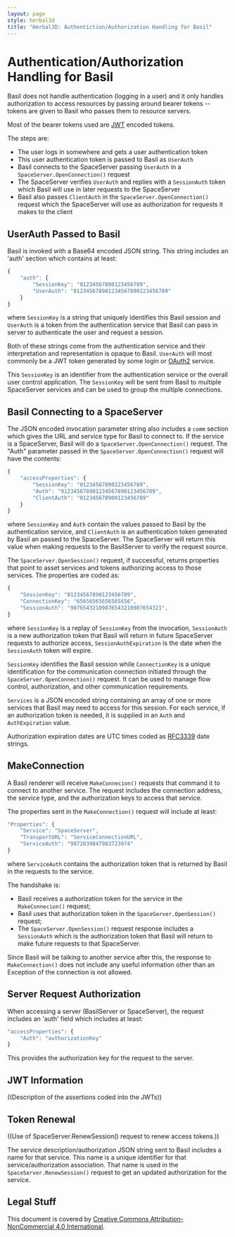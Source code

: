 ```yaml
---
layout: page
style: herbal3d
title: "Herbal3D: Authentiction/Authorization Handling for Basil"
---
```

# Authentication/Authorization Handling for Basil

Basil does not handle authentication (logging in a user) and it only handles
authorization to access resources by passing around bearer tokens -- tokens
are given to Basil who passes them to resource servers.

Most of the bearer tokens used are [JWT] encoded tokens.

The steps are:

- The user logs in somewhere and gets a user authentication token
- This user authentication token is passed to Basil as `UserAuth`
- Basil connects to the SpaceServer passing `UserAuth` in a `SpaceServer.OpenConnection()` request
- The SpaceServer verifies `UserAuth` and replies with a `SessionAuth` token which Basil will use in later requests to the SpaceServer
- Basil also passes `ClientAuth` in the `SpaceServer.OpenConnection()` request which the SpaceServer will use as authorization for requests it makes to the client

## UserAuth Passed to Basil

Basil is invoked with a Base64 encoded JSON string. This string includes an 'auth'
section which contains at least:

```javascript
{
    "auth": {
        "SessionKey": "01234567890123456789",
        "UserAuth": "012345678901234567890123456789"
    }
}
```

where `SessionKey` is a string that uniquely identifies this Basil session
and `UserAuth` is a token from the authentication service that Basil can
pass in server to authenticate the user and request a session.

Both of these strings come from the authentication service and their interpretation
and representation is opaque to Basil.
`UserAuth` will most commonly be a JWT token generated by some login or
[OAuth2] service.

This `SessionKey` is an identifier from the authentication service or the
overall user control application. The `SessionKey` will be sent from Basil to
multiple SpaceServer services and can be used to group the multiple connections.

## Basil Connecting to a SpaceServer

The JSON encoded invocation parameter string also includes a `comm` section which
gives the URL and service type for Basil to connect to. If the service is a
SpaceServer, Basil will do a `SpaceServer.OpenConnection()` request. The "Auth" parameter
passed in the `SpaceServer.OpenConnection()` request will have the contents:

```javascript
{
    "accessProperties": {
        "SessionKey": "01234567890123456789",
        "Auth": "012345678901234567890123456789",
        "ClientAuth": "012345678900123456789"
    }
}
```

where `SessionKey` and `Auth` contain the values passed to Basil by the
authentication service, and `ClientAuth` is an authentication token generated by
Basil an passed to the SpaceServer. The SpaceServer will return this value when
making requests to the BasilServer to verify the request source.

The `SpaceServer.OpenSession()` request, if successful, returns properties that
point to asset services and tokens authorizing access to those services.
The properties are coded as:

```javascript
{
    "SessionKey": "01234567890123456789",
    "ConnectionKey": "65656565656565656",
    "SessionAuth": "98765432109876543210987654321",
}
```

where `SessionKey` is a replay of `SessionKey` from the invocation,
`SessionAuth` is a new authorization token that Basil will return in future
SpaceServer requests to authorize access,
`SessionAuthExpiration` is the date when the `SessionAuth` token will expire.

`SessionKey` identifies the Basil session while `ConnectionKey` is a unique identification
for the communication connection initiated through the `SpaceServer.OpenConnection()`
request. It can be used to manage flow control, authorization, and other communication
requirements.

`Services` is a JSON encoded string containing an array of one or more services that Basil
may need to access for this session. For each service, if an authorization token is needed,
it is supplied in an `Auth` and `AuthExpiration` value.

Authorization expiration dates are UTC times coded as [RFC3339] date strings.

## MakeConnection

A Basil renderer will receive `MakeConnecion()` requests that command it to connect
to another service.  The request includes the connection address, the service type, and
the authorization keys to access that service.

The properties sent in the `MakeConnection()` request will include at least:

```javascript
"Properties": {
    "Service": "SpaceServer",
    "TransportURL": "ServiceConnectionURL",
    "ServiceAuth": "9872039847983723974"
}
```

where `ServiceAuth` contains the authorization token that is returned by Basil in
the requests to the service.

The handshake is:

- Basil receives a authorization token for the service in the `MakeConnecion()` request;
- Basil uses that authorization token in the `SpaceServer.OpenSession()` request;
- The `SpaceServer.OpenSession()` request response includes a `SessionAuth` which is the authorization token that Basil will return to make future requests to that SpaceServer.

Since Basil will be talking to another service after this, the response to `MakeConnection()`
does not include any useful information other than an Exception of the connection is not allowed.

## Server Request Authorization

When accessing a server (BasilServer or SpaceServer), the request includes an 'auth'
field which includes at least:

```javascript
"accessProperties": {
    "Auth": "authorizationKey"
}
```

This provides the authorization key for the request to the server.

## JWT Information

((Description of the assertions coded into the JWTs))

## Token Renewal

((Use of SpaceServer.RenewSession() request to renew access tokens.))

The service description/authorization JSON string sent to Basil includes a name for that service.
This name is a unique identifier for that service/authorization association. That name is
used in the `SpaceServer.RenewSession()` request to get an updated authorization for the
service.


## Legal Stuff

This document is covered by [Creative Commons Attribution-NonCommercial 4.0 International].


[JWT]: https://jwt.io/
[JWT RFC]: https://tools.ietf.org/html/rfc7519
[RFC7519]: https://tools.ietf.org/html/rfc7519
[RFC3339]: https://tools.ietf.org/html/rfc3339
[OAuth2]: https://oauth.net/2/
[WGS 1984]: http://earth-info.nga.mil/GandG/publications/tr8350.2/tr8350_2.html
[OpenSimulator]: http://opensimulator.org/
[View Service]: http://loc-loc.net/
[Herbal System]: http://herbal3d.org/
[Basil Viewer]: http://basilviewer.org/
[Pesto]: http://misterblue.github.io/pesto/
[Ragu]: http://misterblue.github.io/ragu/
[BSD License]: http://opensource.org/licenses/BSD-3-Clause
[MIT License]: http://opensource.org/licenses/MIT
[Apache License]: http://opensource.org/licenses/Apache-2.0
[Creative Commons Attribution-NonCommercial 4.0 International]: http://creativecommons.org/licenses/by-nc/4.0/

<!-- vim: ts=2 sw=2 et ai
-->
